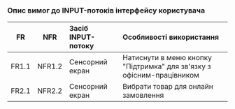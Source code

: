 ### Опис вимог до INPUT-потоків інтерфейсу користувача
|FR|NFR|Засіб INPUT-потоку|Особливості використання|
|:-----:|:-----:|:-----|:-----|
|FR1.1|NFR1.2|Сенсорний екран|Натиснути в меню кнопку "Підтримка" для зв'язку з офісним-працівником |
|FR2.1|NFR2.2|Сенсорний екран|Вибрати товар для онлайн замовлення |
